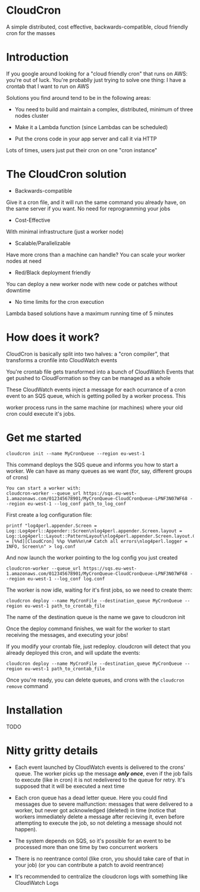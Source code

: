 CloudCron
=========

A simple distributed, cost effective, backwards-compatible, cloud friendly cron for the masses

Introduction
============

If you google around looking for a "cloud friendly cron" that runs on AWS: you're out of luck. You're 
probablly just trying to solve one thing: I have a crontab that I want to run on AWS

Solutions you find around tend to be in the following areas:

 - You need to build and maintain a complex, distributed, minimum of three nodes cluster

 - Make it a Lambda function (since Lambdas can be scheduled)

 - Put the crons code in your app server and call it via HTTP

Lots of times, users just put their cron on one "cron instance"


The CloudCron solution
======================

- Backwards-compatible

Give it a cron file, and it will run the same command you already have, on the same server if you want. No need for reprogramming your jobs

- Cost-Effective

With minimal infrastructure (just a worker node)

- Scalable/Parallelizable

Have more crons than a machine can handle? You can scale your worker nodes at need

- Red/Black deployment friendly

You can deploy a new worker node with new code or patches without downtime

- No time limits for the cron execution

Lambda based solutions have a maximum running time of 5 minutes

How does it work?
=================

CloudCron is basically split into two halves: a "cron compiler", that transforms a cronfile into CloudWatch events

You're crontab file gets transformed into a bunch of CloudWatch Events that get pushed to CloudFormation so they can be managed as a whole

These CloudWatch events inject a message for each ocurrance of a cron event to an SQS queue, which is getting polled by a worker process. This

worker process runs in the same machine (or machines) where your old cron could execute it's jobs.

Get me started
==============
```
cloudcron init --name MyCronQueue --region eu-west-1
```
This command deploys the SQS queue and informs you how to start a worker. We can have as many queues as we want (for, say, different groups of crons)
```
You can start a worker with:
cloudcron-worker --queue_url https://sqs.eu-west-1.amazonaws.com/012345678901/MyCronQueue-CloudCronQueue-LPNF3N07WF68 --region eu-west-1 --log_conf path_to_log_conf
```

First create a log configuration file:
```
printf "log4perl.appender.Screen = Log::Log4perl::Appender::Screen\nlog4perl.appender.Screen.layout = Log::Log4perl::Layout::PatternLayout\nlog4perl.appender.Screen.layout.ConversionPattern = [%%d][CloudCron] %%p %%m%%n\n# Catch all errors\nlog4perl.logger = INFO, Screen\n" > log.conf
```

And now launch the worker pointing to the log config you just created
```
cloudcron-worker --queue_url https://sqs.eu-west-1.amazonaws.com/012345678901/MyCronQueue-CloudCronQueue-LPNF3N07WF68 --region eu-west-1 --log_conf log.conf
```
The worker is now idle, waiting for it's first jobs, so we need to create them:

```
cloudcron deploy --name MyCronFile --destination_queue MyCronQueue --region eu-west-1 path_to_crontab_file
```
The name of the destination queue is the name we gave to cloudcron init

Once the deploy command finishes, we wait for the worker to start receiving the messages, and executing your jobs!

If you modify your crontab file, just redeploy. cloudcron will detect that you already deployed this cron, and will update the events:
```
cloudcron deploy --name MyCronFile --destination_queue MyCronQueue --region eu-west-1 path_to_crontab_file
```

Once you're ready, you can delete queues, and crons with the `cloudcron remove` command

Installation
============
TODO

Nitty gritty details
====================
 - Each event launched by CloudWatch events is delivered to the crons' queue. The worker picks up the message ***only once***, even if the job
   fails to execute (like in cron) it is not redelivered to the queue for retry. It's supposed that it will be executed a next time

 - Each cron queue has a dead letter queue. Here you could find messages due to severe malfunction: messages that were delivered to a worker, but
   never got acknowledged (deleted) in time (notice that workers immediately delete a message after recieving it, even before attempting to execute
   the job, so not deleting a message should not happen).

 - The system depends on SQS, so it's possible for an event to be processed more than one time by two concurrent workers

 - There is no reentrance contol (like cron, you should take care of that in your job) (or you can contribute a patch to avoid reentrance)

 - It's recommended to centralize the cloudcron logs with something like CloudWatch Logs
